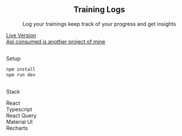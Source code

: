 <div align="center"><h2>Training Logs</h2>
<p>Log your trainings keep track of your progress and get insights</p>
</div>

[Live Version](https://training-logs.netlify.app/) <br/>
[Api consumed is another project of mine](https://github.com/thanosoncode/express-prisma-mongodb-react/tree/master/server)

##
Setup
```sh
npm install
npm run dev
```

##
Stack


React<br/>
Typescript<br/>
React Query<br/>
Material UI<br/>
Recharts<br/>

